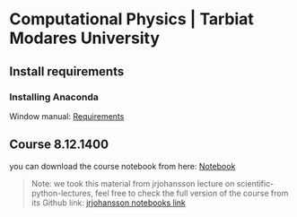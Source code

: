# Computational Physics | Tarbiat Modares University

## Install requirements

### Installing Anaconda
Window manual:
[Requirements](requirements.md)


## Course **8.12.1400**

you can download the course notebook from here:
[Notebook](codes/Lecture-1-Introduction-to-Python-Programming.ipynb)

> Note: we took this material from jrjohansson lecture on scientific-python-lectures, feel free to check the full version of the course from its Github link: [jrjohansson notebooks link](https://github.com/jrjohansson/scientific-python-lectures)
 